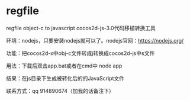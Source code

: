 # regfile
regfile object-c to javascript
cocos2d-js-3.0代码移植转换工具

环境：nodejs，只要安装nodejs就可以了。nodejs官网：https://nodejs.org/

功能：把cocos2d-x中obj-c文件转成j转换成cocos2d-js中s文件

用法：下载后双击app.bat或者在cmd中 node app

结果：在js目录下生成被转化后的的JavaScript文件

联系方式：qq 914890674（加我的话备注下）
